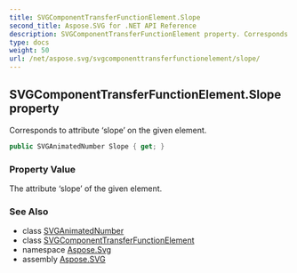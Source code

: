 ```yaml
---
title: SVGComponentTransferFunctionElement.Slope
second_title: Aspose.SVG for .NET API Reference
description: SVGComponentTransferFunctionElement property. Corresponds to attribute slope on the given element
type: docs
weight: 50
url: /net/aspose.svg/svgcomponenttransferfunctionelement/slope/
---
```

## SVGComponentTransferFunctionElement.Slope property

Corresponds to attribute ‘slope’ on the given element.

```csharp
public SVGAnimatedNumber Slope { get; }
```

### Property Value

The attribute ‘slope’ of the given element.

### See Also

* class [SVGAnimatedNumber](../../../aspose.svg.datatypes/svganimatednumber/)
* class [SVGComponentTransferFunctionElement](../)
* namespace [Aspose.Svg](../../../aspose.svg/)
* assembly [Aspose.SVG](../../../)

